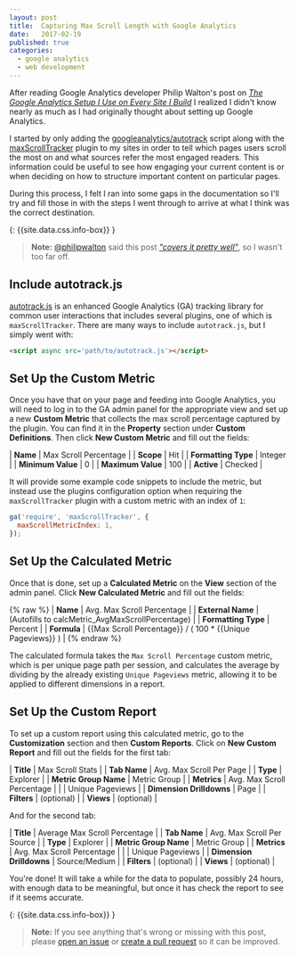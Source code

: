 ```yaml
---
layout: post
title:  Capturing Max Scroll Length with Google Analytics
date:   2017-02-19
published: true
categories:
  - google analytics
  - web development
---
```


After reading Google Analytics developer Philip Walton's post on
[_The Google Analytics Setup I Use on Every Site I Build_](https://philipwalton.com/articles/the-google-analytics-setup-i-use-on-every-site-i-build/)
I realized I didn't know nearly as much as I had originally thought about
setting up Google Analytics.

I started by only adding the [googleanalytics/autotrack](https://github.com/googleanalytics/autotrack)
script along with the [maxScrollTracker](https://github.com/googleanalytics/autotrack/blob/master/docs/plugins/max-scroll-tracker.md)
plugin to my sites in order to tell which pages users scroll the most on and
what sources refer the most engaged readers. This information could be useful to
see how engaging your current content is or when deciding on how to structure
important content on particular pages.

During this process, I felt I ran into some gaps in the documentation so I'll try
and fill those in with the steps I went through to arrive at what I think was
the correct destination.

{: {{site.data.css.info-box}} }
> **Note:** [@philipwalton](https://github.com/philipwalton) said this post
[_"covers it pretty well"_](https://github.com/googleanalytics/autotrack/issues/161#issuecomment-288890527),
so I wasn't too far off.

## Include autotrack.js

[autotrack.js](https://github.com/googleanalytics/autotrack/blob/master/autotrack.js)
is an enhanced Google Analytics (GA) tracking library for common user
interactions that includes several plugins, one of which is `maxScrollTracker`.
There are many ways to include `autotrack.js`, but I simply went with:

```html
<script async src='path/to/autotrack.js'></script>
```

## Set Up the Custom Metric

Once you have that on your page and feeding into Google Analytics, you will need
to log in to the GA admin panel for the appropriate view and set up a new
**Custom Metric** that collects the max scroll percentage captured by the
plugin. You can find it in the **Property** section under **Custom
Definitions**. Then click **New Custom Metric** and fill out the fields:

| **Name**            | Max Scroll Percentage |
| **Scope**           | Hit                   |
| **Formatting Type** | Integer               |
| **Minimum Value**   | 0                     |
| **Maximum Value**   | 100                   |
| **Active**          | Checked               |

It will provide some example code snippets to include the metric, but instead
use the plugins configuration option when requiring the `maxScrollTracker`
plugin with a custom metric with an index of `1`:

```js
ga('require', 'maxScrollTracker', {
  maxScrollMetricIndex: 1,
});
```

## Set Up the Calculated Metric

Once that is done, set up a **Calculated Metric** on the **View** section of the
admin panel. Click **New Calculated Metric** and fill out the fields:

{% raw %}
| **Name**            | Avg. Max Scroll Percentage                                 |
| **External Name**   | (Autofills to calcMetric_AvgMaxScrollPercentage)           |
| **Formatting Type** | Percent                                                    |
| **Formula**         | {{Max Scroll Percentage}} / ( 100 * {{Unique Pageviews}} ) |
{% endraw %}

The calculated formula takes the `Max Scroll Percentage` custom metric, which is per
unique page path per session, and calculates the average by dividing by the already 
existing `Unique Pageviews` metric, allowing it to be applied to different dimensions
in a report.

## Set Up the Custom Report

To set up a custom report using this calculated metric, go to the
**Customization** section and then **Custom Reports**. Click on **New Custom
Report** and fill out the fields for the first tab:


| **Title**                | Max Scroll Stats              |
| **Tab Name**             | Avg. Max Scroll Per Page      |
| **Type**                 | Explorer                      |
| **Metric Group Name**    | Metric Group                  |
| **Metrics**              | Avg. Max Scroll Percentage    |
|                          | Unique Pageviews              |
| **Dimension Drilldowns** | Page                          |
| **Filters**              | (optional)                    |
| **Views**                | (optional)                    |

And for the second tab:

| **Title**                | Average Max Scroll Percentage |
| **Tab Name**             | Avg. Max Scroll Per Source    |
| **Type**                 | Explorer                      |
| **Metric Group Name**    | Metric Group                  |
| **Metrics**              | Avg. Max Scroll Percentage    |
|                          | Unique Pageviews              |
| **Dimension Drilldowns** | Source/Medium                 |
| **Filters**              | (optional)                    |
| **Views**                | (optional)                    |

You're done! It will take a while for the data to populate, possibly 24 hours,
with enough data to be meaningful, but once it has check the report to see if it
seems accurate.

{: {{site.data.css.info-box}} }
> **Note:** If you see anything that's wrong or missing with this post, please
[open an issue](https://github.com/jdillard/jdillard.github.io/issues) or
[create a pull request](https://github.com/jdillard/jdillard.github.io/pulls) so
it can be improved.
